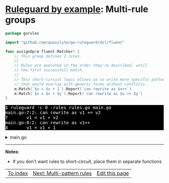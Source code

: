 # [Ruleguard by example](https://go-ruleguard.github.io/by-example/): Multi-rule groups

```go
package gorules

import "github.com/quasilyte/go-ruleguard/dsl/fluent"

func assignOp(m fluent.Matcher) {
	// This group defines 2 rules.
	//
	// Rules are executed in the order they're described, until
	// the first successfull match.
	//
	// This short-circuit logic allows us to write more specific patterns
	// that would overlap with generic forms without conflicts.
	m.Match(`$x = $x + 1`).Report(`can rewrite as $x++`)
	m.Match(`$x = $x + $y`).Report(`can rewrite as $x += $y`)
}
```

<pre style="color: white; background-color: black">
$ ruleguard -c 0 -rules rules.go main.go
main.go:7:2: can rewrite as v1 += v2
7		v1 = v1 + v2
main.go:8:2: can rewrite as v1++
8		v1 = v1 + 1
</pre>

<details><summary>main.go</summary>

```go
package main

func main() {
    v1 := 0
    v2 := 10

    v1 = v1 + v2
    v1 = v1 + 1
}
```

</details>

<hr>

**Notes**:

* If you don't want rules to short-circuit, place them in separate functions

<table><tr>
<td><a href="index">To index</a></td>
<td><a href="multi-pattern-rules">Next: Multi-pattern rules</a></td>
<td><a href="https://github.com/go-ruleguard/go-ruleguard.github.io/edit/master/by-example/multi-rule-groups.md">Edit this page</a></td>
</tr></table>
